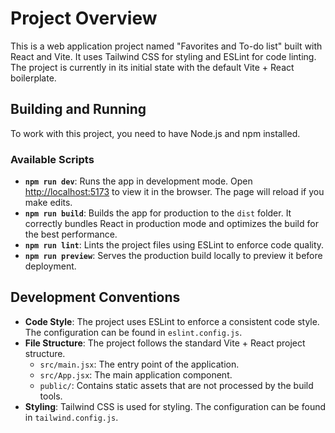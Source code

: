 # Project Overview

This is a web application project named "Favorites and To-do list" built with React and Vite. It uses Tailwind CSS for styling and ESLint for code linting. The project is currently in its initial state with the default Vite + React boilerplate.

## Building and Running

To work with this project, you need to have Node.js and npm installed.

### Available Scripts

*   **`npm run dev`**: Runs the app in development mode. Open [http://localhost:5173](http://localhost:5173) to view it in the browser. The page will reload if you make edits.
*   **`npm run build`**: Builds the app for production to the `dist` folder. It correctly bundles React in production mode and optimizes the build for the best performance.
*   **`npm run lint`**: Lints the project files using ESLint to enforce code quality.
*   **`npm run preview`**: Serves the production build locally to preview it before deployment.

## Development Conventions

*   **Code Style**: The project uses ESLint to enforce a consistent code style. The configuration can be found in `eslint.config.js`.
*   **File Structure**: The project follows the standard Vite + React project structure.
    *   `src/main.jsx`: The entry point of the application.
    *   `src/App.jsx`: The main application component.
    *   `public/`: Contains static assets that are not processed by the build tools.
*   **Styling**: Tailwind CSS is used for styling. The configuration can be found in `tailwind.config.js`.
